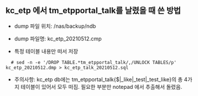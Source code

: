 
## kc_etp 에서 tm_etpportal_talk를 날렸을 때 쓴 방법

- dump 파일 위치: /nas/backup/ndb
- dump 파일명: kc_etp_20210512.cmp

- 특정 테이블 내용만 떠서 저장
```
  # sed -n -e '/DROP TABLE.*tm_etpportal_talk/,/UNLOCK TABLES/p' kc_etp_20210512.dmp > kc_etp_talk_20210512.sql
```

- 주의사항:
kc_etp db에는 tm_etpportal_talk{$|_like|_test|_test_like}의 총 4가지 테이블이 있어서 모두 떠짐.
필요한 부분만 notepad 에서 추출해서 돌렸음.


  
  

